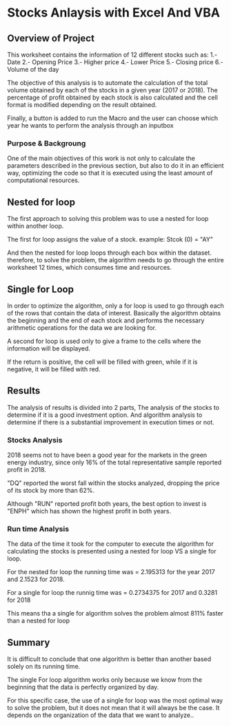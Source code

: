 # Stocks Anlaysis with Excel And VBA 

## Overview of Project

This worksheet contains the information of 12 different stocks such as:
1.- Date
2.- Opening Price
3.- Higher price
4.- Lower Price
5.- Closing price
6.- Volume of the day

The objective of this analysis is to automate the calculation of the total volume obtained by each of the stocks in a given year (2017 or 2018).
The percentage of profit obtained by each stock is also calculated and the cell format is modified depending on the result obtained.

Finally, a button is added to run the Macro and the user can choose which year he wants to perform the analysis through an inputbox


### Purpose & Backgroung

One of the main objectives of this work is not only to calculate the parameters described in the previous section, but also to do it in an efficient way, optimizing the code so that it is executed using the least amount of computational resources.

 ## Nested for loop

The first approach to solving this problem was to use a nested for loop within another loop.

The first for loop assigns the value of a stock. example:
Stcok (0) = "AY"
 
And then the nested for loop loops through each box within the dataset. therefore, to solve the problem, the algorithm needs to go through the entire worksheet 12 times, which consumes time and resources.


## Single for Loop

In order to optimize the algorithm, only a for loop is used to go through each of the rows that contain the data of interest.
Basically the algorithm obtains the beginning and the end of each stock and performs the necessary arithmetic operations for the data we are looking for.

A second for loop is used only to give a frame to the cells where the information will be displayed.

If the return is positive, the cell will be filled with green, while if it is negative, it will be filled with red.

## Results
The analysis of results is divided into 2 parts, The analysis of the stocks to determine if it is a good investment option.
And algorithm analysis to determine if there is a substantial improvement in execution times or not.
### Stocks Analysis 
2018 seems not to have been a good year for the markets in the green energy industry, since only 16% of the total representative sample reported profit in 2018.

"DQ" reported the worst fall within the stocks analyzed, dropping the price of its stock by more than 62%.

Although "RUN" reported profit both years, the best option to invest is "ENPH" which has shown the highest profit in both years.

### Run time Analysis
The data of the time it took for the computer to execute the algorithm for calculating the stocks is presented using a nested for loop VS a single for loop.

For the nested for loop the running time was = 2.195313 for the year 2017 and 2.1523 for 2018. 

For a single for loop the runnig time was = 0.2734375 for 2017 and   0.3281 for 2018

This means tha a single for algorithm solves the problem almost 811% faster than a nested for loop

## Summary
It is difficult to conclude that one algorithm is better than another based solely on its running time.

The single For loop algorithm works only because we know from the beginning that the data is perfectly organized by day.

For this specific case, the use of a single for loop was the most optimal way to solve the problem, but it does not mean that it will always be the case. It depends on the organization of the data that we want to analyze..